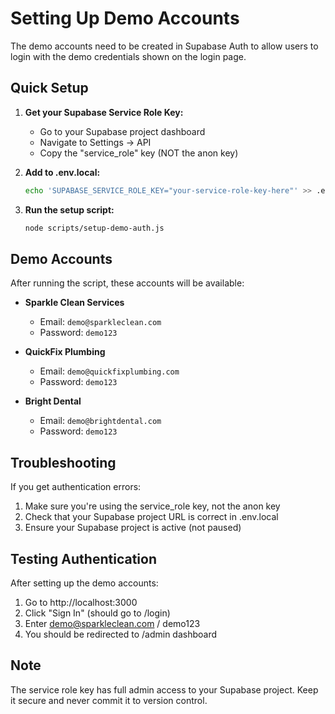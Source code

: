 # Setting Up Demo Accounts

The demo accounts need to be created in Supabase Auth to allow users to login with the demo credentials shown on the login page.

## Quick Setup

1. **Get your Supabase Service Role Key:**
   - Go to your Supabase project dashboard
   - Navigate to Settings → API
   - Copy the "service_role" key (NOT the anon key)

2. **Add to .env.local:**
   ```bash
   echo 'SUPABASE_SERVICE_ROLE_KEY="your-service-role-key-here"' >> .env.local
   ```

3. **Run the setup script:**
   ```bash
   node scripts/setup-demo-auth.js
   ```

## Demo Accounts

After running the script, these accounts will be available:

- **Sparkle Clean Services**
  - Email: `demo@sparkleclean.com`
  - Password: `demo123`

- **QuickFix Plumbing**
  - Email: `demo@quickfixplumbing.com`
  - Password: `demo123`

- **Bright Dental**
  - Email: `demo@brightdental.com`
  - Password: `demo123`

## Troubleshooting

If you get authentication errors:

1. Make sure you're using the service_role key, not the anon key
2. Check that your Supabase project URL is correct in .env.local
3. Ensure your Supabase project is active (not paused)

## Testing Authentication

After setting up the demo accounts:

1. Go to http://localhost:3000
2. Click "Sign In" (should go to /login)
3. Enter demo@sparkleclean.com / demo123
4. You should be redirected to /admin dashboard

## Note

The service role key has full admin access to your Supabase project. Keep it secure and never commit it to version control.
